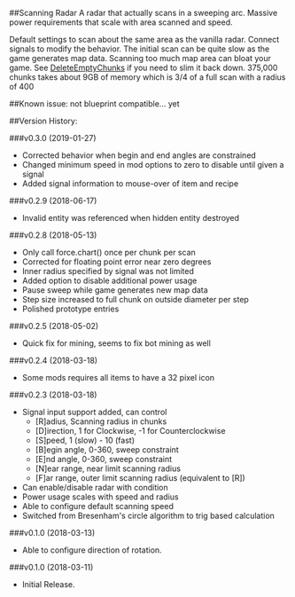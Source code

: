 ##Scanning Radar
A radar that actually scans in a sweeping arc. Massive power requirements that scale with area scanned and speed.

Default settings to scan about the same area as the vanilla radar.
Connect signals to modify the behavior.
The initial scan can be quite slow as the game generates map data.
Scanning too much map area can bloat your game. See [DeleteEmptyChunks](https://mods.factorio.com/mod/DeleteEmptyChunks) if you need to slim it back down.
375,000 chunks takes about 9GB of memory which is 3/4 of a full scan with a radius of 400

##Known issue: not blueprint compatible... yet

##Version History:

###v0.3.0 (2019-01-27)
  * Corrected behavior when begin and end angles are constrained
  * Changed minimum speed in mod options to zero to disable until given a signal
  * Added signal information to mouse-over of item and recipe

###v0.2.9 (2018-06-17)
  * Invalid entity was referenced when hidden entity destroyed

###v0.2.8 (2018-05-13)
  * Only call force.chart() once per chunk per scan
  * Corrected for floating point error near zero degrees
  * Inner radius specified by signal was not limited
  * Added option to disable additional power usage
  * Pause sweep while game generates new map data
  * Step size increased to full chunk on outside diameter per step
  * Polished prototype entries

###v0.2.5 (2018-05-02)
* Quick fix for mining, seems to fix bot mining as well

###v0.2.4 (2018-03-18)
* Some mods requires all items to have a 32 pixel icon

###v0.2.3 (2018-03-18)
* Signal input support added, can control
    * [R]adius, Scanning radius in chunks
    * [D]irection, 1 for Clockwise, -1 for Counterclockwise
    * [S]peed, 1 (slow) - 10 (fast)
    * [B]egin angle, 0-360, sweep constraint
    * [E]nd angle, 0-360, sweep constraint
    * [N]ear range, near limit scanning radius
    * [F]ar range, outer limit scanning radius (equivalent to [R])
* Can enable/disable radar with condition
* Power usage scales with speed and radius
* Able to configure default scanning speed
* Switched from Bresenham's circle algorithm to trig based calculation

###v0.1.0 (2018-03-13)
* Able to configure direction of rotation.

###v0.1.0 (2018-03-11)
* Initial Release.
